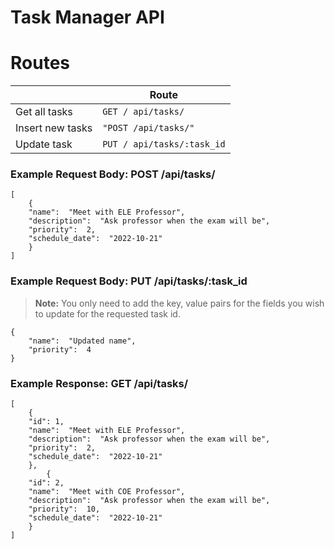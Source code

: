 # Task Manager API

# Routes
|                |Route                       |
|----------------|-------------------------------|
|Get all tasks|`GET / api/tasks/`|
|Insert new tasks          |`"POST /api/tasks/"`|
|Update task       |`PUT / api/tasks/:task_id`|

###  Example Request Body: POST /api/tasks/
```
[
	{
	"name":  "Meet with ELE Professor",
	"description":  "Ask professor when the exam will be",
	"priority":  2,
	"schedule_date":  "2022-10-21"
	}
]
```

###  Example Request Body: PUT /api/tasks/:task_id
> **Note:** You only need to add the key, value pairs for the fields you wish to update for the requested task id.
```
{
	"name":  "Updated name",
	"priority":  4
}
```

###  Example Response: GET /api/tasks/
```
[
	{
	"id": 1,
	"name":  "Meet with ELE Professor",
	"description":  "Ask professor when the exam will be",
	"priority":  2,
	"schedule_date":  "2022-10-21"
	},
		{
	"id": 2,
	"name":  "Meet with COE Professor",
	"description":  "Ask professor when the exam will be",
	"priority":  10,
	"schedule_date":  "2022-10-21"
	}
]
```

